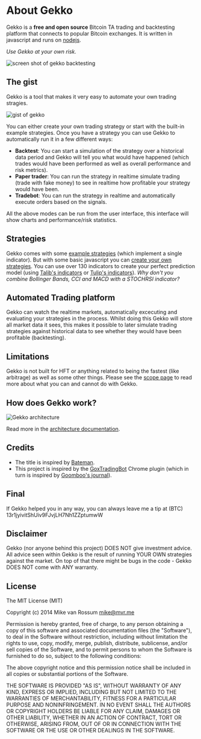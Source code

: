 # About Gekko

Gekko is a **free and open source** Bitcoin TA trading and backtesting platform that connects to popular Bitcoin exchanges. It is written in javascript and runs on [nodejs](http://nodejs.org).

*Use Gekko at your own risk.*

![screen shot of gekko backtesting](https://user-images.githubusercontent.com/969743/35054500-fc705b46-fbac-11e7-9652-306c468505a3.png)

## The gist

Gekko is a tool that makes it very easy to automate your own trading stragies.

![gist of gekko](https://gekko.wizb.it/_static/gekko-gist.png)

You can either create your own trading strategy or start with the built-in example strategies. Once you have a strategy you can use Gekko to automatically run it in a few different ways:

- **Backtest**: You can start a simulation of the strategy over a historical data period and Gekko will tell you what would have happened (which trades would have been performed as well as overall performance and risk metrics).
- **Paper trader**: You can run the strategy in realtime simulate trading (trade with fake money) to see in realtime how profitable your strategy would have been.
- **Tradebot**: You can run the strategy in realtime and automatically execute orders based on the signals.

All the above modes can be run from the user interface, this interface will show charts and performance/risk statistics.

## Strategies

Gekko comes with some [example strategies](../strategies/introduction.md) (which implement a single indicator). But with some basic javascript you can [create your own strategies](../strategies/creating_a_strategy.md). You can use over 130 indicators to create your perfect prediction model (using [Talib's indicators](../strategies/talib_indicators.md) or [Tulip's indicators](../strategies/tulip_indicators.md)). *Why don't you combine Bollinger Bands, CCI and MACD with a STOCHRSI indicator?*

## Automated Trading platform

Gekko can watch the realtime markets, automatically excecuting and evaluating your strategies in the process. Whilst doing this Gekko will store all market data it sees, this makes it possible to later simulate trading strategies against historical data to see whether they would have been profitable (backtesting).

## Limitations

Gekko is not built for HFT or anything related to being the fastest (like arbitrage) as well as some other things. Please see the [scope page](./scope.md) to read more about what you can and cannot do with Gekko.

## How does Gekko work?

![Gekko architecture](https://wizb.it/gekko/static/architecture.jpg)

Read more in the [architecture documentation](../internals/architecture.md).

## Credits

* The title is inspired by [Bateman](https://github.com/fearofcode/bateman).
* This project is inspired by the [GoxTradingBot](https://github.com/virtimus/GoxTradingBot/) Chrome plugin (which in turn is inspired by [Goomboo's journal](https://bitcointalk.org/index.php?topic=60501.0)).

## Final

If Gekko helped you in any way, you can always leave me a tip at (BTC) 13r1jyivitShUiv9FJvjLH7Nh1ZZptumwW

## Disclaimer

Gekko (nor anyone behind this project) DOES NOT give investment advice. All advice seen within Gekko is the result of running YOUR OWN strategies against the market. On top of that there might be bugs in the code - Gekko DOES NOT come with ANY warranty.

## License

The MIT License (MIT)

Copyright (c) 2014 Mike van Rossum <mike@mvr.me>

Permission is hereby granted, free of charge, to any person obtaining a copy
of this software and associated documentation files (the "Software"), to deal
in the Software without restriction, including without limitation the rights
to use, copy, modify, merge, publish, distribute, sublicense, and/or sell
copies of the Software, and to permit persons to whom the Software is
furnished to do so, subject to the following conditions:

The above copyright notice and this permission notice shall be included in
all copies or substantial portions of the Software.

THE SOFTWARE IS PROVIDED "AS IS", WITHOUT WARRANTY OF ANY KIND, EXPRESS OR
IMPLIED, INCLUDING BUT NOT LIMITED TO THE WARRANTIES OF MERCHANTABILITY,
FITNESS FOR A PARTICULAR PURPOSE AND NONINFRINGEMENT. IN NO EVENT SHALL THE
AUTHORS OR COPYRIGHT HOLDERS BE LIABLE FOR ANY CLAIM, DAMAGES OR OTHER
LIABILITY, WHETHER IN AN ACTION OF CONTRACT, TORT OR OTHERWISE, ARISING FROM,
OUT OF OR IN CONNECTION WITH THE SOFTWARE OR THE USE OR OTHER DEALINGS IN
THE SOFTWARE.
